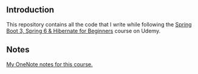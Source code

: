 ## Introduction
This repository contains all the code that I write while following the [Spring Boot 3, Spring 6 & Hibernate for Beginners](https://www.udemy.com/course/spring-hibernate-tutorial/) course on Udemy.

## Notes
[My OneNote notes for this course.](https://1drv.ms/o/c/8f3e76c46adf9feb/EkWa7sUUKZBJvCrmYWdXA9IBGHjWtJu1uX9Xi_u_6bOTnQ?e=I9haTB)
